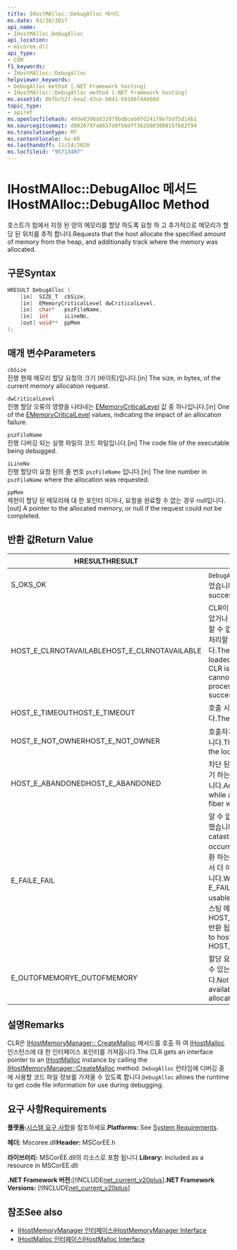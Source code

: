 ```yaml
---
title: IHostMAlloc::DebugAlloc 메서드
ms.date: 03/30/2017
api_name:
- IHostMAlloc.DebugAlloc
api_location:
- mscoree.dll
api_type:
- COM
f1_keywords:
- IHostMAlloc::DebugAlloc
helpviewer_keywords:
- DebugAlloc method [.NET Framework hosting]
- IHostMAlloc::DebugAlloc method [.NET Framework hosting]
ms.assetid: 0bfbc527-bea2-43ce-b041-69186f4440dd
topic_type:
- apiref
ms.openlocfilehash: 49de0398dd32970bd8ceb0fd24178e75df5d14b1
ms.sourcegitcommit: d8020797a6657d0fbbdff362b80300815f682f94
ms.translationtype: MT
ms.contentlocale: ko-KR
ms.lasthandoff: 11/24/2020
ms.locfileid: "95713497"
---
```

# <a name="ihostmallocdebugalloc-method"></a><span data-ttu-id="cba5d-102">IHostMAlloc::DebugAlloc 메서드</span><span class="sxs-lookup"><span data-stu-id="cba5d-102">IHostMAlloc::DebugAlloc Method</span></span>

<span data-ttu-id="cba5d-103">호스트가 힙에서 지정 된 양의 메모리를 할당 하도록 요청 하 고 추가적으로 메모리가 할당 된 위치를 추적 합니다.</span><span class="sxs-lookup"><span data-stu-id="cba5d-103">Requests that the host allocate the specified amount of memory from the heap, and additionally track where the memory was allocated.</span></span>  
  
## <a name="syntax"></a><span data-ttu-id="cba5d-104">구문</span><span class="sxs-lookup"><span data-stu-id="cba5d-104">Syntax</span></span>  
  
```cpp  
HRESULT DebugAlloc (  
    [in]  SIZE_T  cbSize,
    [in]  EMemoryCriticalLevel dwCriticalLevel,
    [in]  char*   pszFileName,
    [in]  int     iLineNo,
    [out] void**  ppMem  
);  
```  
  
## <a name="parameters"></a><span data-ttu-id="cba5d-105">매개 변수</span><span class="sxs-lookup"><span data-stu-id="cba5d-105">Parameters</span></span>  

 `cbSize`  
 <span data-ttu-id="cba5d-106">진행 현재 메모리 할당 요청의 크기 (바이트)입니다.</span><span class="sxs-lookup"><span data-stu-id="cba5d-106">[in] The size, in bytes, of the current memory allocation request.</span></span>  
  
 `dwCriticalLevel`  
 <span data-ttu-id="cba5d-107">진행 할당 오류의 영향을 나타내는 [EMemoryCriticalLevel](ememorycriticallevel-enumeration.md) 값 중 하나입니다.</span><span class="sxs-lookup"><span data-stu-id="cba5d-107">[in] One of the [EMemoryCriticalLevel](ememorycriticallevel-enumeration.md) values, indicating the impact of an allocation failure.</span></span>  
  
 `pszFileName`  
 <span data-ttu-id="cba5d-108">진행 디버깅 되는 실행 파일의 코드 파일입니다.</span><span class="sxs-lookup"><span data-stu-id="cba5d-108">[in] The code file of the executable being debugged.</span></span>  
  
 `iLineNo`  
 <span data-ttu-id="cba5d-109">진행 할당이 요청 된의 줄 번호 `pszFileName` 입니다.</span><span class="sxs-lookup"><span data-stu-id="cba5d-109">[in] The line number in `pszFileName` where the allocation was requested.</span></span>  
  
 `ppMem`  
 <span data-ttu-id="cba5d-110">제한이 할당 된 메모리에 대 한 포인터 이거나, 요청을 완료할 수 없는 경우 null입니다.</span><span class="sxs-lookup"><span data-stu-id="cba5d-110">[out] A pointer to the allocated memory, or null if the request could not be completed.</span></span>  
  
## <a name="return-value"></a><span data-ttu-id="cba5d-111">반환 값</span><span class="sxs-lookup"><span data-stu-id="cba5d-111">Return Value</span></span>  
  
|<span data-ttu-id="cba5d-112">HRESULT</span><span class="sxs-lookup"><span data-stu-id="cba5d-112">HRESULT</span></span>|<span data-ttu-id="cba5d-113">설명</span><span class="sxs-lookup"><span data-stu-id="cba5d-113">Description</span></span>|  
|-------------|-----------------|  
|<span data-ttu-id="cba5d-114">S_OK</span><span class="sxs-lookup"><span data-stu-id="cba5d-114">S_OK</span></span>|<span data-ttu-id="cba5d-115">`DebugAlloc` 성공적으로 반환 되었습니다.</span><span class="sxs-lookup"><span data-stu-id="cba5d-115">`DebugAlloc` returned successfully.</span></span>|  
|<span data-ttu-id="cba5d-116">HOST_E_CLRNOTAVAILABLE</span><span class="sxs-lookup"><span data-stu-id="cba5d-116">HOST_E_CLRNOTAVAILABLE</span></span>|<span data-ttu-id="cba5d-117">CLR이 프로세스에 로드 되지 않았거나 CLR이 관리 코드를 실행할 수 없거나 호출을 성공적으로 처리할 수 없는 상태에 있습니다.</span><span class="sxs-lookup"><span data-stu-id="cba5d-117">The CLR has not been loaded into a process, or the CLR is in a state in which it cannot run managed code or process the call successfully.</span></span>|  
|<span data-ttu-id="cba5d-118">HOST_E_TIMEOUT</span><span class="sxs-lookup"><span data-stu-id="cba5d-118">HOST_E_TIMEOUT</span></span>|<span data-ttu-id="cba5d-119">호출 시간이 초과 되었습니다.</span><span class="sxs-lookup"><span data-stu-id="cba5d-119">The call timed out.</span></span>|  
|<span data-ttu-id="cba5d-120">HOST_E_NOT_OWNER</span><span class="sxs-lookup"><span data-stu-id="cba5d-120">HOST_E_NOT_OWNER</span></span>|<span data-ttu-id="cba5d-121">호출자가 잠금을 소유 하지 않습니다.</span><span class="sxs-lookup"><span data-stu-id="cba5d-121">The caller does not own the lock.</span></span>|  
|<span data-ttu-id="cba5d-122">HOST_E_ABANDONED</span><span class="sxs-lookup"><span data-stu-id="cba5d-122">HOST_E_ABANDONED</span></span>|<span data-ttu-id="cba5d-123">차단 된 스레드나 파이버에서 대기 하는 동안 이벤트를 취소 했습니다.</span><span class="sxs-lookup"><span data-stu-id="cba5d-123">An event was canceled while a blocked thread or fiber was waiting on it.</span></span>|  
|<span data-ttu-id="cba5d-124">E_FAIL</span><span class="sxs-lookup"><span data-stu-id="cba5d-124">E_FAIL</span></span>|<span data-ttu-id="cba5d-125">알 수 없는 치명적인 오류가 발생 했습니다.</span><span class="sxs-lookup"><span data-stu-id="cba5d-125">An unknown catastrophic failure occurred.</span></span> <span data-ttu-id="cba5d-126">메서드가 E_FAIL 반환 하는 경우 해당 프로세스 내에서 더 이상 CLR을 사용할 수 없습니다.</span><span class="sxs-lookup"><span data-stu-id="cba5d-126">When a method returns E_FAIL, the CLR is no longer usable within the process.</span></span> <span data-ttu-id="cba5d-127">호스팅 메서드를 이후에 호출 하면 HOST_E_CLRNOTAVAILABLE 반환 됩니다.</span><span class="sxs-lookup"><span data-stu-id="cba5d-127">Subsequent calls to hosting methods return HOST_E_CLRNOTAVAILABLE.</span></span>|  
|<span data-ttu-id="cba5d-128">E_OUTOFMEMORY</span><span class="sxs-lookup"><span data-stu-id="cba5d-128">E_OUTOFMEMORY</span></span>|<span data-ttu-id="cba5d-129">할당 요청을 완료 하는 데 사용할 수 있는 메모리가 부족 합니다.</span><span class="sxs-lookup"><span data-stu-id="cba5d-129">Not enough memory was available to complete the allocation request.</span></span>|  
  
## <a name="remarks"></a><span data-ttu-id="cba5d-130">설명</span><span class="sxs-lookup"><span data-stu-id="cba5d-130">Remarks</span></span>  

 <span data-ttu-id="cba5d-131">CLR은 [IHostMemoryManager:: CreateMalloc](ihostmemorymanager-createmalloc-method.md) 메서드를 호출 하 여 [IHostMalloc](ihostmalloc-interface.md) 인스턴스에 대 한 인터페이스 포인터를 가져옵니다.</span><span class="sxs-lookup"><span data-stu-id="cba5d-131">The CLR gets an interface pointer to an [IHostMalloc](ihostmalloc-interface.md) instance by calling the [IHostMemoryManager::CreateMalloc](ihostmemorymanager-createmalloc-method.md) method.</span></span> <span data-ttu-id="cba5d-132">`DebugAlloc` 런타임에 디버깅 중에 사용할 코드 파일 정보를 가져올 수 있도록 합니다.</span><span class="sxs-lookup"><span data-stu-id="cba5d-132">`DebugAlloc` allows the runtime to get code file information for use during debugging.</span></span>  
  
## <a name="requirements"></a><span data-ttu-id="cba5d-133">요구 사항</span><span class="sxs-lookup"><span data-stu-id="cba5d-133">Requirements</span></span>  

 <span data-ttu-id="cba5d-134">**플랫폼:**[시스템 요구 사항](../../get-started/system-requirements.md)을 참조하세요.</span><span class="sxs-lookup"><span data-stu-id="cba5d-134">**Platforms:** See [System Requirements](../../get-started/system-requirements.md).</span></span>  
  
 <span data-ttu-id="cba5d-135">**헤더:** Mscoree.dll</span><span class="sxs-lookup"><span data-stu-id="cba5d-135">**Header:** MSCorEE.h</span></span>  
  
 <span data-ttu-id="cba5d-136">**라이브러리:** MSCorEE.dll의 리소스로 포함 됩니다.</span><span class="sxs-lookup"><span data-stu-id="cba5d-136">**Library:** Included as a resource in MSCorEE.dll</span></span>  
  
 <span data-ttu-id="cba5d-137">**.NET Framework 버전:**[!INCLUDE[net_current_v20plus](../../../../includes/net-current-v20plus-md.md)]</span><span class="sxs-lookup"><span data-stu-id="cba5d-137">**.NET Framework Versions:** [!INCLUDE[net_current_v20plus](../../../../includes/net-current-v20plus-md.md)]</span></span>  
  
## <a name="see-also"></a><span data-ttu-id="cba5d-138">참조</span><span class="sxs-lookup"><span data-stu-id="cba5d-138">See also</span></span>

- [<span data-ttu-id="cba5d-139">IHostMemoryManager 인터페이스</span><span class="sxs-lookup"><span data-stu-id="cba5d-139">IHostMemoryManager Interface</span></span>](ihostmemorymanager-interface.md)
- [<span data-ttu-id="cba5d-140">IHostMalloc 인터페이스</span><span class="sxs-lookup"><span data-stu-id="cba5d-140">IHostMalloc Interface</span></span>](ihostmalloc-interface.md)
